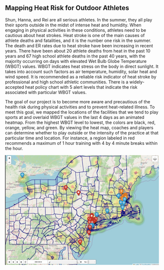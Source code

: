 ## Mapping Heat Risk for Outdoor Athletes

Shun, Hanna, and Rei are all serious athletes. In the summer, they all play their sports outside in the midst of intense heat and humidity. When engaging in physical activities in these conditions, athletes need to be cautious about heat strokes. Heat stroke is one of the main causes of athlete deaths and fatalities, and it is the number one risk in the summer. The death and ER rates due to heat stroke have been increasing in recent years. There have been about 20 athlete deaths from heat in the past 10 years and 67 high school athlete deaths in the past 40 years, with the majority occurring on days with elevated Wet Bulb Globe Temperature (WBGT) values. WBGT indicates heat stress on the body in direct sunlight. It takes into account such factors as air temperature, humidity, solar heat and wind speed. It is recommended as a reliable risk indicator of heat stroke by professional and high school athletic communities. There is a widely-accepted heat policy chart with 5 alert levels that indicate the risk associated with particular WBGT values. 

The goal of our project is to become more aware and precautious of the health risk during physical activities and to prevent heat-related illness. To meet this goal, we mapped the locations of the facilities that we tend to play sports at and overlaid WBGT values in the last 4 days as an animated heatmap. From the highest WBGT level to lowest, the colors are black, red, orange, yellow, and green. By viewing the heat map, coaches and players can determine whether to play outside or the intensity of the practice at that particular time and location. For instance, a region labeled in red recommends a maximum of 1 hour training with 4 by 4 minute breaks within the hour.

<img src="images/heatmap-withtime-markers.jpg" width="750">